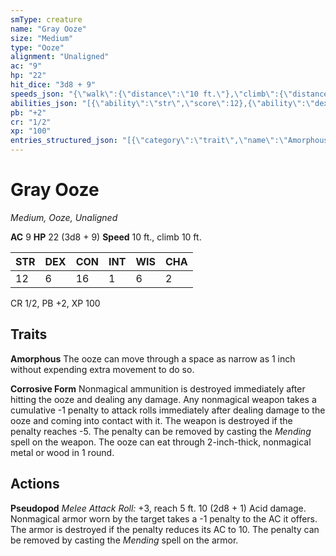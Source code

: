 ```yaml
---
smType: creature
name: "Gray Ooze"
size: "Medium"
type: "Ooze"
alignment: "Unaligned"
ac: "9"
hp: "22"
hit_dice: "3d8 + 9"
speeds_json: "{\"walk\":{\"distance\":\"10 ft.\"},\"climb\":{\"distance\":\"10 ft.\"}}"
abilities_json: "[{\"ability\":\"str\",\"score\":12},{\"ability\":\"dex\",\"score\":6},{\"ability\":\"con\",\"score\":16},{\"ability\":\"int\",\"score\":1},{\"ability\":\"wis\",\"score\":6},{\"ability\":\"cha\",\"score\":2}]"
pb: "+2"
cr: "1/2"
xp: "100"
entries_structured_json: "[{\"category\":\"trait\",\"name\":\"Amorphous\",\"text\":\"The ooze can move through a space as narrow as 1 inch without expending extra movement to do so.\"},{\"category\":\"trait\",\"name\":\"Corrosive Form\",\"text\":\"Nonmagical ammunition is destroyed immediately after hitting the ooze and dealing any damage. Any nonmagical weapon takes a cumulative -1 penalty to attack rolls immediately after dealing damage to the ooze and coming into contact with it. The weapon is destroyed if the penalty reaches -5. The penalty can be removed by casting the *Mending* spell on the weapon. The ooze can eat through 2-inch-thick, nonmagical metal or wood in 1 round.\"},{\"category\":\"action\",\"name\":\"Pseudopod\",\"text\":\"*Melee Attack Roll:* +3, reach 5 ft. 10 (2d8 + 1) Acid damage. Nonmagical armor worn by the target takes a -1 penalty to the AC it offers. The armor is destroyed if the penalty reduces its AC to 10. The penalty can be removed by casting the *Mending* spell on the armor.\"}]"
---
```


# Gray Ooze
*Medium, Ooze, Unaligned*

**AC** 9
**HP** 22 (3d8 + 9)
**Speed** 10 ft., climb 10 ft.

| STR | DEX | CON | INT | WIS | CHA |
| --- | --- | --- | --- | --- | --- |
| 12 | 6 | 16 | 1 | 6 | 2 |

CR 1/2, PB +2, XP 100

## Traits

**Amorphous**
The ooze can move through a space as narrow as 1 inch without expending extra movement to do so.

**Corrosive Form**
Nonmagical ammunition is destroyed immediately after hitting the ooze and dealing any damage. Any nonmagical weapon takes a cumulative -1 penalty to attack rolls immediately after dealing damage to the ooze and coming into contact with it. The weapon is destroyed if the penalty reaches -5. The penalty can be removed by casting the *Mending* spell on the weapon. The ooze can eat through 2-inch-thick, nonmagical metal or wood in 1 round.

## Actions

**Pseudopod**
*Melee Attack Roll:* +3, reach 5 ft. 10 (2d8 + 1) Acid damage. Nonmagical armor worn by the target takes a -1 penalty to the AC it offers. The armor is destroyed if the penalty reduces its AC to 10. The penalty can be removed by casting the *Mending* spell on the armor.
